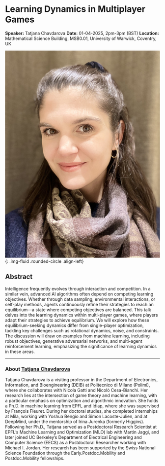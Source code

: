 # Learning Dynamics in Multiplayer Games

**Speaker:** Tatjana Chavdarova
**Date:** 01-04-2025, 2pm-3pm (BST)
**Location:** Mathematical Science Building, MSB0.01, University of Warwick, Coventry, UK

![Tatjana Chavdarova](/assets/img/t_chavdarova.jpg){: .img-fluid .rounded-circle .align-left}

## Abstract

Intelligence frequently evolves through interaction and competition. In a similar vein, advanced AI algorithms often depend on competing learning objectives. Whether through data sampling, environmental interactions, or self-play methods, agents continuously refine their strategies to reach an equilibrium—a state where competing objectives are balanced. This talk delves into the learning dynamics within multi-player games, where players adapt their strategies to achieve equilibrium. We will explore how these equilibrium-seeking dynamics differ from single-player optimization, tackling key challenges such as rotational dynamics, noise, and constraints. The discussion will draw on examples from machine learning, including robust objectives, generative adversarial networks, and multi-agent reinforcement learning, emphasizing the significance of learning dynamics in these areas.

---

### About [Tatjana Chavdarova](https://chavdarova.github.io/)

Tatjana Chavdarova is a visiting professor in the Department of Electronics, Information, and Bioengineering (DEIB) at Politecnico di Milano (Polimi), where she collaborates with Nicola Gatti and Nicolò Cesa-Bianchi. Her research lies at the intersection of game theory and machine learning, with a particular emphasis on optimization and algorithmic innovation. She holds a Ph.D. in machine learning from EPFL and Idiap, where she was supervised by François Fleuret. During her doctoral studies, she completed internships at Mila, working with Yoshua Bengio and Simon Lacoste-Julien, and at DeepMind, under the mentorship of Irina Jurenka (formerly Higgins). Following her Ph.D., Tatjana served as a Postdoctoral Research Scientist at EPFL’s Machine Learning and Optimization (MLO) lab with Martin Jaggi, and later joined UC Berkeley’s Department of Electrical Engineering and Computer Science (EECS) as a Postdoctoral Researcher working with Michael I. Jordan. Her research has been supported by the Swiss National Science Foundation through the Early.Postdoc.Mobility and Postdoc.Mobility fellowships.